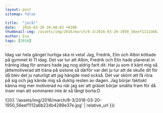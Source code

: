```yaml
---
layout: post
sitemap: false

title:  "jorå!"
date:   2016-03-20 20:48:03 +0100
thumbnail-img: /assets/img/2016/march/8-3/2016-03-20-1950_56eef1112a6b224b4289e37e.jpg
author: Eva
tags: [2016]
---
```


Idag var hela gänget hurtiga ska ni veta! Jag, Fredrik, Elin och Albin köttade på gymmet kl 11 idag. Det var tur att Albin, Fredrik och Elin hade planerat in träning idag för annars hade jag nog aldrig farit dit. Har ju som it känt mig så jättemotiverad att träna på sistone så därför var det ju tur att de skulle dit för då blev det ju naturligt att jag hängde med också. Det var skönt att få röra på sig och jag kände mig så duktig resten av dagen. Jag börjar faktiskt känna mig mer motiverad nu när jag ser att gräset börjar smälta fram för då inser man att sommaren inte är så långt borta:D

![]({{ '/assets/img/2016/march/8-3/2016-03-20-1950_56eef1112a6b224b4289e37e.jpg'  | relative_url }})

